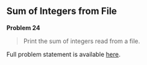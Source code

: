 Sum of Integers from File
-------------------------

**Problem 24**

> Print the sum of integers read from a file.

Full problem statement is available [here][mirror].

[mirror]: https://github.com/rdtsc/codeeval-problem-statements/tree/master/easy/024-sum-of-integers-from-file/
          "View Problem Statement Mirror"
